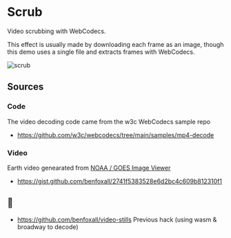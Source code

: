 # Scrub

Video scrubbing with WebCodecs.

This effect is usually made by downloading each frame as an image, though this demo uses a single file and extracts frames with WebCodecs.

![scrub](https://media.giphy.com/media/K1hcRycU5tSOvbqN7g/giphy.gif)


## Sources

### Code

The video decoding code came from the w3c WebCodecs sample repo

- https://github.com/w3c/webcodecs/tree/main/samples/mp4-decode


### Video

Earth video genearated from [NOAA / GOES Image Viewer](https://www.star.nesdis.noaa.gov/goes/fulldisk_band.php?sat=G16&band=GEOCOLOR&length=12&dim=1)

- https://gist.github.com/benfoxall/2741f5383528e6d2bc4c609b812310f1


## :link:

* https://github.com/benfoxall/video-stills Previous hack (using wasm & broadway to decode)
